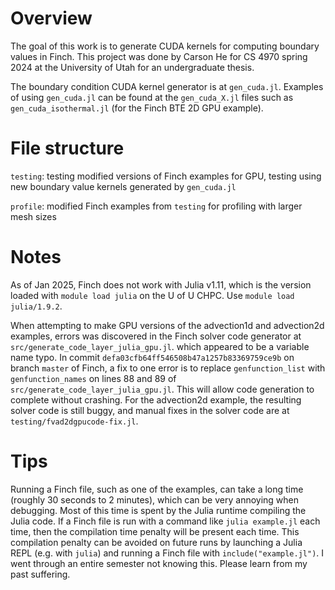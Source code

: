 # Overview

The goal of this work is to generate CUDA kernels for computing boundary values in Finch. This project was done by Carson He for CS 4970 spring 2024 at the University of Utah for an undergraduate thesis.

The boundary condition CUDA kernel generator is at `gen_cuda.jl`. Examples of using `gen_cuda.jl` can be found at the `gen_cuda_X.jl` files such as `gen_cuda_isothermal.jl` (for the Finch BTE 2D GPU example).

# File structure

`testing`: testing modified versions of Finch examples for GPU, testing using new boundary value kernels generated by `gen_cuda.jl`

`profile`: modified Finch examples from `testing` for profiling with larger mesh sizes

# Notes

As of Jan 2025, Finch does not work with Julia v1.11, which is the version loaded with `module load julia` on the U of U CHPC. Use `module load julia/1.9.2`.

When attempting to make GPU versions of the advection1d and advection2d examples, errors was discovered in the Finch solver code generator at `src/generate_code_layer_julia_gpu.jl`. which appeared to be a variable name typo. In commit `defa03cfb64ff546508b47a1257b83369759ce9b` on branch `master` of Finch, a fix to one error is to replace `genfunction_list` with `genfunction_names` on lines 88 and 89 of `src/generate_code_layer_julia_gpu.jl`. This will allow code generation to complete without crashing. For the advection2d example, the resulting solver code is still buggy, and manual fixes in the solver code are at `testing/fvad2dgpucode-fix.jl`.

# Tips

Running a Finch file, such as one of the examples, can take a long time (roughly 30 seconds to 2 minutes), which can be very annoying when debugging. Most of this time is spent by the Julia runtime compiling the Julia code. If a Finch file is run with a command like `julia example.jl` each time, then the compilation time penalty will be present each time. This compilation penalty can be avoided on future runs by launching a Julia REPL (e.g. with `julia`) and running a Finch file with `include("example.jl")`. I went through an entire semester not knowing this. Please learn from my past suffering.